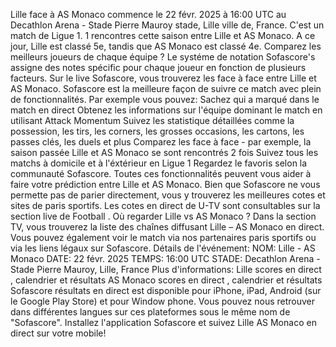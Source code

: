 Lille face à AS Monaco commence le 22 févr. 2025 à 16:00 UTC au Decathlon Arena - Stade Pierre Mauroy stade, Lille ville de, France. C'est un match de Ligue 1.
1 rencontres cette saison entre Lille et AS Monaco. A ce jour, Lille est classé 5e, tandis que AS Monaco est classé 4e. Comparez les meilleurs joueurs de chaque équipe ? Le systéme de notation Sofascore's assigne des notes spécific pour chaque joueur en fonction de plusieurs facteurs.
Sur le live Sofascore, vous trouverez les face à face entre Lille et AS Monaco. Sofascore est la meilleure façon de suivre ce match avec plein de fonctionnalités. Par exemple vous pouvez:
Sachez qui a marqué dans le match en direct
Obtenez les informations sur l'équipe dominant le match en utilisant Attack Momentum
Suivez les statistique détaillées comme la possession, les tirs, les corners, les grosses occasions, les cartons, les passes clés, les duels et plus
Comparez les face à face - par exemple, la saison passée Lille et AS Monaco se sont rencontrés 2 fois
Suivez tous les matchs à domicile et à l'éxtérieur en Ligue 1
Regardez le favoris selon la communauté Sofascore.
Toutes ces fonctionnalités peuvent vous aider à faire votre prédiction entre Lille et AS Monaco. Bien que Sofascore ne vous permette pas de parier directement, vous y trouverez les meilleures cotes et sites de paris sportifs. Les cotes en direct de U-TV sont consultables sur la section live de Football .
Où regarder Lille vs AS Monaco ? Dans la section TV, vous trouverez la liste des chaînes diffusant Lille – AS Monaco en direct. Vous pouvez également voir le match via nos partenaires paris sportifs ou via les liens légaux sur Sofascore.
Détails de l'événement:
NOM: Lille - AS Monaco
DATE: 22 févr. 2025
TEMPS: 16:00 UTC
STADE: Decathlon Arena - Stade Pierre Mauroy, Lille, France
Plus d'informations:
Lille scores en direct , calendrier et résultats
AS Monaco scores en direct , calendrier et résultats
Sofascore résultats en direct est disponible pour iPhone, iPad, Android (sur le Google Play Store) et pour Window phone. Vous pouvez nous retrouver dans différentes langues sur ces plateformes sous le même nom de "Sofascore". Installez l'application Sofascore et suivez Lille AS Monaco en direct sur votre mobile!
